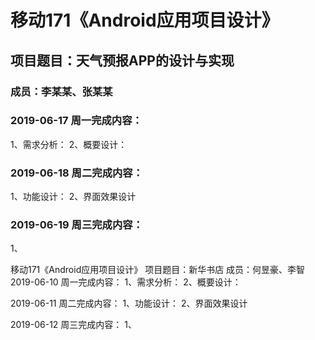 # 移动171《Android应用项目设计》
## 项目题目：天气预报APP的设计与实现
### 成员：李某某、张某某

### 2019-06-17 周一完成内容：
1、需求分析：
2、概要设计：


### 2019-06-18 周二完成内容：
1、功能设计：
2、界面效果设计


### 2019-06-19 周三完成内容：
1、


移动171《Android应用项目设计》
项目题目：新华书店
成员：何昱豪、李智
2019-06-10 周一完成内容：
1、需求分析： 2、概要设计：

2019-06-11 周二完成内容：
1、功能设计： 2、界面效果设计

2019-06-12 周三完成内容：
1、
